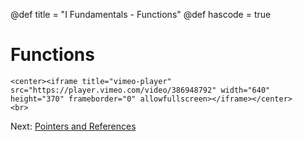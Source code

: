 @def title = "I Fundamentals - Functions"
@def hascode = true

# Functions
~~~
<center><iframe title="vimeo-player" src="https://player.vimeo.com/video/386948792" width="640" height="370" frameborder="0" allowfullscreen></iframe></center>
<br>
~~~

Next: [Pointers and References](../lesson10/)